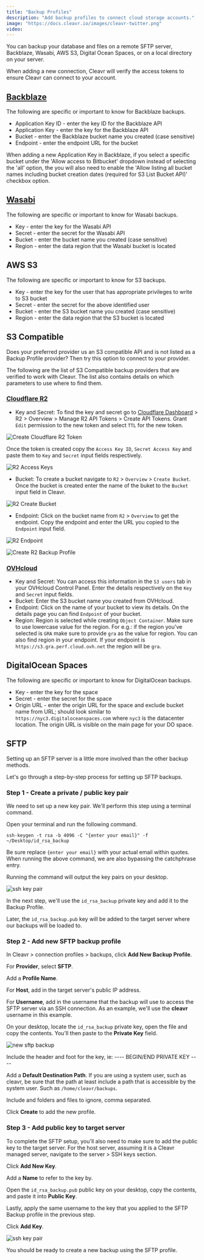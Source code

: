 ```yaml
---
title: "Backup Profiles"
description: "Add backup profiles to connect cloud storage accounts."
image: "https://docs.cleavr.io/images/cleavr-twitter.png"
video:
---
```


You can backup your database and files on a remote SFTP server, Backblaze, Wasabi, AWS S3, Digital Ocean Spaces, or on a local directory on your server.

When adding a new connection, Cleavr will verify the access tokens to ensure Cleavr can connect to your account.

## [Backblaze](https://www.backblaze.com/)

The following are specific or important to know for Backblaze backups.

- Application Key ID - enter the key ID for the Backblaze API
- Application Key - enter the key for the Backblaze API
- Bucket - enter the Backblaze bucket name you created (case sensitive)
- Endpoint - enter the endpoint URL for the bucket

<base-info>
When adding a new Application Key in Backblaze, if you select a specific bucket under the 'Allow access to Bitbucket' dropdown instead of selecting the 'all' option, the you will also need to enable the 'Allow listing all bucket names including bucket creation dates (required for S3 List Bucket API)' checkbox option.
</base-info>

## [Wasabi](https://wasabi.com/)

The following are specific or important to know for Wasabi backups.

- Key - enter the key for the Wasabi API
- Secret - enter the secret for the Wasabi API
- Bucket - enter the bucket name you created (case sensitive)
- Region - enter the data region that the Wasabi bucket is located

## AWS S3

The following are specific or important to know for S3 backups.

- Key - enter the key for the user that has appropriate privileges to write to S3 bucket
- Secret - enter the secret for the above identified user
- Bucket - enter the S3 bucket name you created (case sensitive)
- Region - enter the data region that the S3 bucket is located

## S3 Compatible

Does your preferred provider us an S3 compatible API and is not listed as a Backup Profile provider? Then try this option to connect to your provider.

The following are the list of S3 Compatible backup providers that are verified to work with Cleavr. The list also contains details on which parameters to use where to find them.

### [Cloudflare R2](https://www.cloudflare.com/)

- Key and Secret: To find the key and secret go to [Cloudflare Dashboard](https://dash.cloudflare.com/) > R2 > Overview > Manage R2 API Tokens > Create API Tokens.
  Grant `Edit` permission to the new token and select `TTL` for the new token.

![Create Cloudflare R2 Token](/images/s3-backups/r2-create-tokens.png)

Once the token is created copy the `Access Key ID`, `Secret Access Key` and paste them to `Key` and `Secret` input fields respectively.   

![R2 Access Keys](/images/s3-backups/r2-access-keys.png)

- Bucket: To create a bucket navigate to `R2` > `Overview` > `Create Bucket`. Once the bucket is created enter the name of the buket to the `Bucket` input field in Cleavr.

![R2 Create Bucket](/images/s3-backups/r2-create-bucket.png)

- Endpoint: Click on the bucket name from `R2` > `Overview` to get the endpoint. Copy the endpoint and enter the URL you copied to the `Endpoint` input field.

![R2 Endpoint](/images/s3-backups/r2-endpoint.png)

![Create R2 Backup Profile](/images/s3-backups/r2-backup-profile.png)

### [OVHcloud](https://us.ovhcloud.com/)

- Key and Secret: You can access this information in the `S3 users` tab in your OVHcloud Control Panel. Enter the details respectively on the `Key` and `Secret` 
input fields.
- Bucket: Enter the S3 bucket name you created from OVHcloud.
- Endpoint: Click on the name of your bucket to view its details. On the details page you can find `Endpoint` of your bucket.
- Region: Region is selected while creating `Object Container`. Make sure to use lowercase value for the region. For e.g.: if the region you've selected is `GRA` 
make sure to provide `gra` as the value for region. You can also find region in your endpoint. If your endpoint is `https://s3.gra.perf.cloud.ovh.net` the region
will be `gra`.

## DigitalOcean Spaces

The following are specific or important to know for DigitalOcean backups.

- Key - enter the key for the space
- Secret - enter the secret for the space
- Origin URL - enter the origin URL for the space and exclude bucket name from URL; should look similar to `https://nyc3.digitaloceanspaces.com` where `nyc3` is the datacenter location. The origin URL is visible on the main page for your DO space.

## SFTP

Setting up an SFTP server is a little more involved than the other backup methods.

Let's go through a step-by-step process for setting up SFTP backups.

### Step 1 - Create a private / public key pair

We need to set up a new key pair. We'll perform this step using a terminal command.

Open your terminal and run the following command.

```
ssh-keygen -t rsa -b 4096 -C "{enter your email}" -f ~/Desktop/id_rsa_backup
```

Be sure replace `{enter your email}` with your actual email within quotes. When running the above command, we are also bypassing the catchphrase entry.

Running the command will output the key pairs on your desktop.

![ssh key pair](/images/backups/key-pair.png)

In the next step, we'll use the `id_rsa_backup` private key and add it to the Backup Profile.

Later, the `id_rsa_backup.pub` key will be added to the target server where our backups will be loaded to.

### Step 2 - Add new SFTP backup profile

In Cleavr > connection profiles > backups, click **Add New Backup Profile**.

For **Provider**, select **SFTP**.

Add a **Profile Name**.

For **Host**, add in the target server's public IP address.

For **Username**, add in the username that the backup will use to access the SFTP server via an SSH connection. As an example, we'll use the **cleavr** username in this example.

On your desktop, locate the `id_rsa_backup` private key, open the file and copy the contents. You'll then paste to the **Private Key** field.

![new sftp backup](/images/backups/new-sftp-backup.png)

<base-info>
Include the header and foot for the key, ie: ---- BEGIN/END PRIVATE KEY ----
</base-info>

Add a **Default Destination Path**. If you are using a system user, such as cleavr, be sure that the path at least include a path that is accessible by the system user. Such as `/home/cleavr/backups`.

Include and folders and files to ignore, comma separated.

Click **Create** to add the new profile.

### Step 3 - Add public key to target server

To complete the SFTP setup, you'll also need to make sure to add the public key to the target server. For the host server, assuming it is a Cleavr managed server, navigate to the server > SSH keys section.

Click **Add New Key**.

Add a **Name** to refer to the key by.

Open the `id_rsa_backup.pub` public key on your desktop, copy the contents, and paste it into **Public Key**.

Lastly, apply the same username to the key that you applied to the SFTP Backup profile in the previous step.

Click **Add Key**.

![ssh key pair](/images/backups/new-ssh-key.png)

You should be ready to create a new backup using the SFTP profile.
